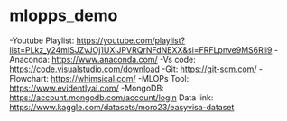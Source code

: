 # mlopps_demo
-Youtube Playlist: https://youtube.com/playlist?list=PLkz_y24mlSJZvJOj1UXiJPVRQrNFdNEXX&si=FRFLpnve9MS6Rii9
-Anaconda: https://www.anaconda.com/
-Vs code: https://code.visualstudio.com/download
-Git: https://git-scm.com/
-Flowchart: https://whimsical.com/
-MLOPs Tool: https://www.evidentlyai.com/
-MongoDB: https://account.mongodb.com/account/login
Data link: https://www.kaggle.com/datasets/moro23/easyvisa-dataset